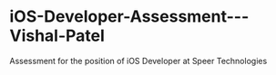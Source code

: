 # iOS-Developer-Assessment---Vishal-Patel
Assessment for the position of iOS Developer at Speer Technologies
